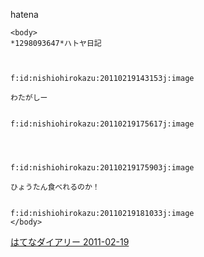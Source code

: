 
hatena

```
<body>
*1298093647*ハトヤ日記



f:id:nishiohirokazu:20110219143153j:image

わたがしー


f:id:nishiohirokazu:20110219175617j:image




f:id:nishiohirokazu:20110219175903j:image

ひょうたん食べれるのか！


f:id:nishiohirokazu:20110219181033j:image
</body>
```


[はてなダイアリー 2011-02-19](https://nishiohirokazu.hatenadiary.org/archive/2011/02/19)